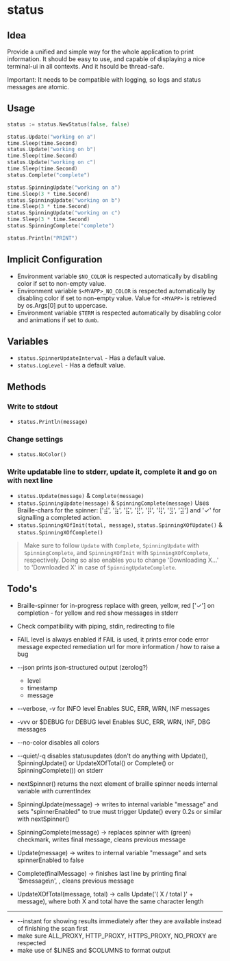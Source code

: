 # status

## Idea

Provide a unified and simple way for the whole application to print information.
It should be easy to use, and capable of displaying a nice terminal-ui in all contexts.
And it hsould be thread-safe.

Important: It needs to be compatible with logging, so logs and status messages are atomic.

## Usage

```go
status := status.NewStatus(false, false)

status.Update("working on a")
time.Sleep(time.Second)
status.Update("working on b")
time.Sleep(time.Second)
status.Update("working on c")
time.Sleep(time.Second)
status.Complete("complete")

status.SpinningUpdate("working on a")
time.Sleep(3 * time.Second)
status.SpinningUpdate("working on b")
time.Sleep(3 * time.Second)
status.SpinningUpdate("working on c")
time.Sleep(3 * time.Second)
status.SpinningComplete("complete")

status.Println("PRINT")
```

## Implicit Configuration
- Environment variable `$NO_COLOR` is respected automatically by disabling color if set to non-empty value.
- Environment variable `$<MYAPP>_NO_COLOR` is respected automatically by disabling color if set to non-empty value. Value for `<MYAPP>` is retrieved by os.Args[0] put to uppercase.
- Environment variable `$TERM` is respected automatically by disabling color and animations if set to `dumb`.


## Variables

- `status.SpinnerUpdateInterval` - Has a default value.
- `status.LogLevel` - Has a default value.

## Methods

### Write to stdout
- `status.Println(message)`

### Change settings
- `status.NoColor()`

### Write updatable line to stderr, update it, complete it and go on with next line
- `status.Update(message)` & `Complete(message)`
- `status.SpinningUpdate(message)` & `SpinningComplete(message)`
  Uses Braille-chars for the spinner: ['⣾', '⣷', '⣯', '⣟', '⡿', '⢿', '⣻', '⣽'] and '✓' for signalling a completed action.
- `status.SpinningXOfInit(total, message)`, `status.SpinningXOfUpdate()` & `status.SpinningXOfComplete()`

> Make sure to follow `Update` with `Complete`, `SpinningUpdate` with `SpinningComplete`, and `SpinningXOfInit` with `SpinningXOfComplete`, respectively.
> Doing so also enables you to change 'Downloading X...' to 'Downloaded X' in case of `SpinningUpdateComplete`.


## Todo's

- Braille-spinner for in-progress
  replace with green, yellow, red ['✓'] on completion - for yellow and red show messages in stderr
- Check compatibility with piping, stdin, redirecting to file

- FAIL level is always enabled
  if FAIL is used, it prints
    error code
    error message
    expected remediation
    url for more information / how to raise a bug


- --json prints json-structured output (zerolog?)
  - level
  - timestamp
  - message
- --verbose, -v for INFO level
  Enables SUC, ERR, WRN, INF messages
- -vvv or $DEBUG for DEBUG level
  Enables SUC, ERR, WRN, INF, DBG messages
- --no-color disables all colors
- --quiet/-q disables statusupdates (don't do anything with Update(), SpinningUpdate() or UpdateXOfTotal() or Complete() or SpinningComplete()) on stderr
- nextSpinner() returns the next element of braille spinner
  needs internal variable with currentIndex
- SpinningUpdate(message) -> writes to internal variable "message" and sets "spinnerEnabled" to true
  must trigger Update() every 0.2s or similar with nextSpinner()
- SpinningComplete(message) -> replaces spinner with (green) checkmark, writes final message, cleans previous message
- Update(message) -> writes to internal variable "message" and sets spinnerEnabled to false
- Complete(finalMessage) -> finishes last line by printing final '$message\n', , cleans previous message
- UpdateXOfTotal(message, total) -> calls Update('( X / total )' + message), where both X and total have the same character length

---

- --instant for showing results immediately after they are available instead of finishing the scan first
- make sure ALL_PROXY, HTTP_PROXY, HTTPS_PROXY, NO_PROXY are respected
- make use of $LINES and $COLUMNS to format output
